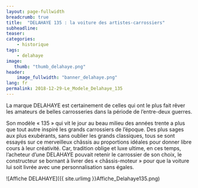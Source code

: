 ```yaml
---
layout: page-fullwidth
breadcrumb: true
title:  "DELAHAYE 135 : la voiture des artistes-carrossiers"
subheadline:  
teaser: 
categories:
    - historique
tags:
    - delahaye
image:
   thumb: "thumb_delahaye.png"
header:
    image_fullwidth: "banner_delahaye.png"
lang: fr
permalink: 2018-12-29-Le_Modele_Delahaye_135
---
```


La marque DELAHAYE est certainement de celles qui ont le plus fait rêver les amateurs de belles carrosseries dans la période de l’entre-deux guerres.

Son modèle « 135 » qui vit le jour au beau milieu des années trente a plus que tout autre inspiré les grands carrossiers de l’époque. Des plus sages aux plus exubérants, sans oublier les grands classiques, tous se sont essayés sur ce merveilleux châssis au proportions idéales pour donner libre cours à leur créativité.
Car, tradition oblige et luxe ultime, en ces temps, l’acheteur d’une DELAHAYE pouvait retenir le carrossier de son choix, le constructeur se bornant à livrer des « châssis-moteur » pour que la voiture lui soit livrée avec une personnalisation sans égales.

![Affiche DELAHAYE]({{ site.urlimg }}Affiche_Delahaye135.png)